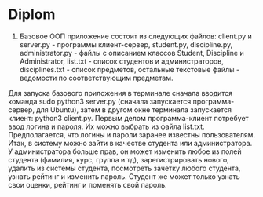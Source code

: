 # Diplom
1) Базовое ООП приложение состоит из следующих файлов: client.py и server.py - программы клиент-сервер, student.py, discipline.py, administrator.py - файлы с описанием классов Student, Discipline и Administrator, list.txt - список студентов и администраторов, disciplines.txt - список предметов, остальные текстовые файлы - ведомости по соответствующим предметам.

Для запуска базового приложения в терминале сначала вводится команда sudo python3 server.py (сначала запускается программа-сервер, для Ubuntu), затем в другом окне терминала запускается клиент: python3 client.py. Первым делом программа-клиент потребует ввод логина и пароля. Их можно выбрать из файла list.txt. Предполагается, что логины и пароли заранее известны пользователям. Итак, в систему можно зайти в качестве студента или администратора. У администратора больше прав, он может изменить любое из полей студента (фамилия, курс, группа и тд), зарегистрировать нового, удалить из системы студента, посмотреть зачетку любого студента, узнать рейтинг и изменить пароль. Студент же может только узнать свои оценки, рейтинг и поменять свой пароль.
